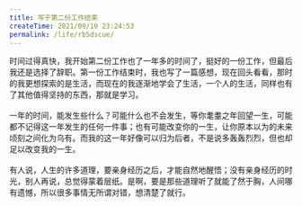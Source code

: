 ```yaml
---
title: 写于第二份工作结束
createTime: 2021/09/10 23:24:53
permalink: /life/rb5dscue/
---
```

时间过得真快，我开始第二份工作也了一年多的时间了，挺好的一份工作，但最后我还是选择了辞职。第一份工作结束时，我也写了一篇感想，现在回头看看，那时的我更想探索的是生活，而现在的我逐渐地学会了生活，一个人的生活，同样也有了其他值得坚持的东西，那就是学习。
<br />
<br />
一年的时间，能发生些什么？可能什么也不会发生，等你耄耋之年回望一生，可能都不记得这一年发生的任何一件事；也有可能改变你的一生，让你原本以为的未来顷刻之间化为乌有。而我的这一年好像可以归为后者，不是说多轰轰烈烈，但也却足以改变我的一生。
<br />
<br />
有人说，人生的许多道理，要亲身经历之后，才能自然地醒悟；没有亲身经历的时光，别人再说，总觉得蒙着层纸。是啊，要是那些道理听了就能了然于胸，人间哪有遗憾，所以很多事情无所谓对错，想清楚了就行。